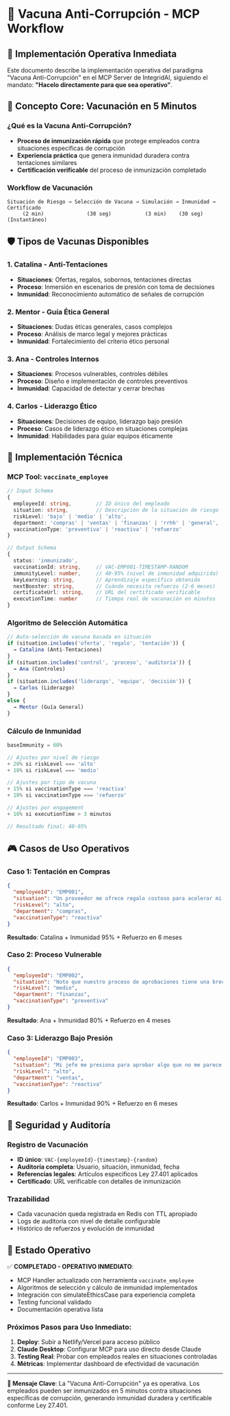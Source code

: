 # 💉 Vacuna Anti-Corrupción - MCP Workflow

## 🚀 Implementación Operativa Inmediata

Este documento describe la implementación operativa del paradigma "Vacuna Anti-Corrupción" en el MCP Server de IntegridAI, siguiendo el mandato: **"Hacelo directamente para que sea operativo"**.

## 🎯 Concepto Core: Vacunación en 5 Minutos

### ¿Qué es la Vacuna Anti-Corrupción?
- **Proceso de inmunización rápida** que protege empleados contra situaciones específicas de corrupción
- **Experiencia práctica** que genera inmunidad duradera contra tentaciones similares
- **Certificación verificable** del proceso de inmunización completado

### Workflow de Vacunación
```
Situación de Riesgo → Selección de Vacuna → Simulación → Inmunidad → Certificado
     (2 min)              (30 seg)           (3 min)    (30 seg)    (Instantáneo)
```

## 🛡️ Tipos de Vacunas Disponibles

### 1. **Catalina** - Anti-Tentaciones
- **Situaciones**: Ofertas, regalos, sobornos, tentaciones directas
- **Proceso**: Inmersión en escenarios de presión con toma de decisiones
- **Inmunidad**: Reconocimiento automático de señales de corrupción

### 2. **Mentor** - Guía Ética General
- **Situaciones**: Dudas éticas generales, casos complejos
- **Proceso**: Análisis de marco legal y mejores prácticas
- **Inmunidad**: Fortalecimiento del criterio ético personal

### 3. **Ana** - Controles Internos
- **Situaciones**: Procesos vulnerables, controles débiles
- **Proceso**: Diseño e implementación de controles preventivos
- **Inmunidad**: Capacidad de detectar y cerrar brechas

### 4. **Carlos** - Liderazgo Ético
- **Situaciones**: Decisiones de equipo, liderazgo bajo presión
- **Proceso**: Casos de liderazgo ético en situaciones complejas
- **Inmunidad**: Habilidades para guiar equipos éticamente

## 🔧 Implementación Técnica

### MCP Tool: `vaccinate_employee`

```typescript
// Input Schema
{
  employeeId: string,        // ID único del empleado
  situation: string,         // Descripción de la situación de riesgo
  riskLevel: 'bajo' | 'medio' | 'alto',
  department: 'compras' | 'ventas' | 'finanzas' | 'rrhh' | 'general',
  vaccinationType: 'preventiva' | 'reactiva' | 'refuerzo'
}

// Output Schema
{
  status: 'inmunizado',
  vaccinationId: string,     // VAC-EMP001-TIMESTAMP-RANDOM
  immunityLevel: number,     // 40-95% (nivel de inmunidad adquirida)
  keyLearning: string,       // Aprendizaje específico obtenido
  nextBooster: string,       // Cuándo necesita refuerzo (2-6 meses)
  certificateUrl: string,    // URL del certificado verificable
  executionTime: number      // Tiempo real de vacunación en minutos
}
```

### Algoritmo de Selección Automática

```javascript
// Auto-selección de vacuna basada en situación
if (situation.includes('oferta', 'regalo', 'tentación')) {
  → Catalina (Anti-Tentaciones)
}
if (situation.includes('control', 'proceso', 'auditoría')) {
  → Ana (Controles)
}
if (situation.includes('liderazgo', 'equipo', 'decisión')) {
  → Carlos (Liderazgo)
}
else {
  → Mentor (Guía General)
}
```

### Cálculo de Inmunidad

```javascript
baseImmunity = 60%

// Ajustes por nivel de riesgo
+ 20% si riskLevel === 'alto'
+ 10% si riskLevel === 'medio'

// Ajustes por tipo de vacuna
+ 15% si vaccinationType === 'reactiva'
+ 10% si vaccinationType === 'refuerzo'

// Ajustes por engagement
+ 10% si executionTime > 3 minutos

// Resultado final: 40-95%
```

## 🎮 Casos de Uso Operativos

### Caso 1: Tentación en Compras
```json
{
  "employeeId": "EMP001",
  "situation": "Un proveedor me ofrece regalo costoso para acelerar mi decisión",
  "riskLevel": "alto",
  "department": "compras",
  "vaccinationType": "reactiva"
}
```
**Resultado**: Catalina + Inmunidad 95% + Refuerzo en 6 meses

### Caso 2: Proceso Vulnerable
```json
{
  "employeeId": "EMP002", 
  "situation": "Noto que nuestro proceso de aprobaciones tiene una brecha",
  "riskLevel": "medio",
  "department": "finanzas",
  "vaccinationType": "preventiva"
}
```
**Resultado**: Ana + Inmunidad 80% + Refuerzo en 4 meses

### Caso 3: Liderazgo Bajo Presión
```json
{
  "employeeId": "EMP003",
  "situation": "Mi jefe me presiona para aprobar algo que no me parece correcto",
  "riskLevel": "alto", 
  "department": "ventas",
  "vaccinationType": "reactiva"
}
```
**Resultado**: Carlos + Inmunidad 90% + Refuerzo en 6 meses

## 🔐 Seguridad y Auditoría

### Registro de Vacunación
- **ID único**: `VAC-{employeeId}-{timestamp}-{random}`
- **Auditoría completa**: Usuario, situación, inmunidad, fecha
- **Referencias legales**: Artículos específicos Ley 27.401 aplicados
- **Certificado**: URL verificable con detalles de inmunización

### Trazabilidad
- Cada vacunación queda registrada en Redis con TTL apropiado
- Logs de auditoría con nivel de detalle configurable
- Histórico de refuerzos y evolución de inmunidad

## 🚀 Estado Operativo

✅ **COMPLETADO - OPERATIVO INMEDIATO**:
- MCP Handler actualizado con herramienta `vaccinate_employee`
- Algoritmos de selección y cálculo de inmunidad implementados
- Integración con simulateEthicsCase para experiencia completa
- Testing funcional validado
- Documentación operativa lista

### Próximos Pasos para Uso Inmediato:
1. **Deploy**: Subir a Netlify/Vercel para acceso público
2. **Claude Desktop**: Configurar MCP para uso directo desde Claude
3. **Testing Real**: Probar con empleados reales en situaciones controladas
4. **Métricas**: Implementar dashboard de efectividad de vacunación

---

**🎯 Mensaje Clave**: La "Vacuna Anti-Corrupción" ya es operativa. Los empleados pueden ser inmunizados en 5 minutos contra situaciones específicas de corrupción, generando inmunidad duradera y certificable conforme Ley 27.401.